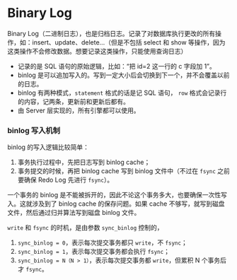 # Binary Log

Binary Log（二进制日志），也是归档日志。记录了对数据库执行更改的所有操作，如：insert、update、delete...（但是不包括 select 和 show 等操作，因为这类操作不会修改数据。想要记录这类操作，只能使用查询日志）

- 记录的是 SQL 语句的原始逻辑，比如：“把 id=2 这一行的 c 字段加 1”。
- binlog 是可以追加写入的。写到一定大小后会切换到下一个，并不会覆盖以前的日志。
- binlog 有两种模式，`statement` 格式的话是记 SQL 语句， `row` 格式会记录行的内容，记两条，更新前和更新后都有。
- 由 Server 层实现的，所有引擎都可以使用。


### binlog 写入机制

binlog 的写入逻辑比较简单：
1. 事务执行过程中，先把日志写到 binlog cache；
2. 事务提交的时候，再把 binlog cache 写到 binlog 文件中（不过在 `fsync` 之前要确保 Redo Log 先进行 `fsync`）。

一个事务的 binlog 是不能被拆开的，因此不论这个事务多大，也要确保一次性写入。这就涉及到了 binlog cache 的保存问题。如果 cache 不够写，就写到磁盘文件，然后通过归并算法写到磁盘 binlog 文件。

`write` 和 `fsync` 的时机，是由参数 `sync_binlog` 控制的，
1. `sync_binlog = 0`，表示每次提交事务都只 `write`，不 `fsync`；
2. `sync_binlog = 1`，表示每次提交事务都会执行 `fsync`；
3. `sync_binlog = N（N > 1）`，表示每次提交事务都 `write`，但累积 N 个事务后才 `fsync`。